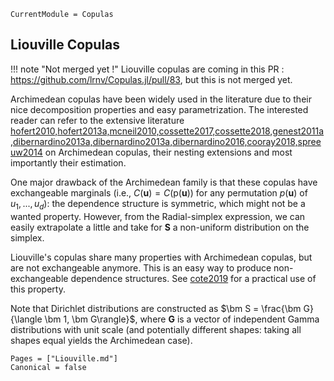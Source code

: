 ```@meta
CurrentModule = Copulas
```

## Liouville Copulas

!!! note "Not merged yet !"
    Liouville copulas are coming in this PR : https://github.com/lrnv/Copulas.jl/pull/83, but this is not merged yet. 

Archimedean copulas have been widely used in the literature due to their nice decomposition properties and easy parametrization. The interested reader can refer to the extensive literature [hofert2010,hofert2013a,mcneil2010,cossette2017,cossette2018,genest2011a,dibernardino2013a,dibernardino2013a,dibernardino2016,cooray2018,spreeuw2014](@cite) on Archimedean copulas, their nesting extensions and most importantly their estimation. 

One major drawback of the Archimedean family is that these copulas have exchangeable marginals (i.e., $C(\bm u) = C(\mathrm{p}(\bm u))$ for any permutation $p(\bm u)$ of $u_1,...,u_d$): the dependence structure is symmetric, which might not be a wanted property. However, from the Radial-simplex expression, we can easily extrapolate a little and take for $\bm S$ a non-uniform distribution on the simplex. 

Liouville's copulas share many properties with Archimedean copulas, but are not exchangeable anymore. This is an easy way to produce non-exchangeable dependence structures. See [cote2019](@cite) for a practical use of this property.

Note that Dirichlet distributions are constructed as $\bm S = \frac{\bm G}{\langle \bm 1, \bm G\rangle}$, where $\bm G$ is a vector of independent Gamma distributions with unit scale (and potentially different shapes: taking all shapes equal yields the Archimedean case). 

```@bibliography
Pages = ["Liouville.md"]
Canonical = false
```
